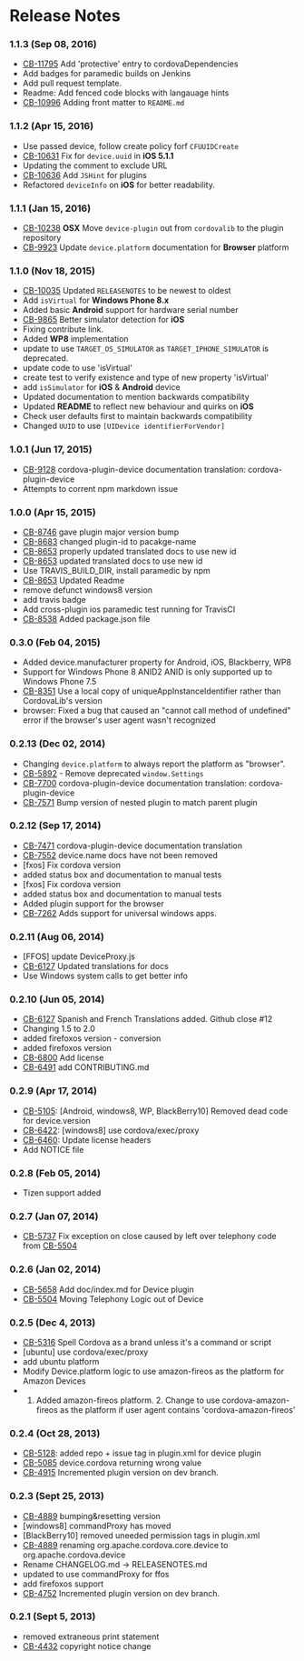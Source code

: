 <!--
#
# Licensed to the Apache Software Foundation (ASF) under one
# or more contributor license agreements.  See the NOTICE file
# distributed with this work for additional information
# regarding copyright ownership.  The ASF licenses this file
# to you under the Apache License, Version 2.0 (the
# "License"); you may not use this file except in compliance
# with the License.  You may obtain a copy of the License at
#
# http://www.apache.org/licenses/LICENSE-2.0
#
# Unless required by applicable law or agreed to in writing,
# software distributed under the License is distributed on an
# "AS IS" BASIS, WITHOUT WARRANTIES OR CONDITIONS OF ANY
#  KIND, either express or implied.  See the License for the
# specific language governing permissions and limitations
# under the License.
#
-->

# Release Notes

### 1.1.3 (Sep 08, 2016)

- [CB-11795](https://issues.apache.org/jira/browse/CB-11795) Add 'protective' entry to cordovaDependencies
- Add badges for paramedic builds on Jenkins
- Add pull request template.
- Readme: Add fenced code blocks with langauage hints
- [CB-10996](https://issues.apache.org/jira/browse/CB-10996) Adding front matter to `README.md`

### 1.1.2 (Apr 15, 2016)

- Use passed device, follow create policy forf `CFUUIDCreate`
- [CB-10631](https://issues.apache.org/jira/browse/CB-10631) Fix for `device.uuid` in **iOS 5.1.1**
- Updating the comment to exclude URL
- [CB-10636](https://issues.apache.org/jira/browse/CB-10636) Add `JSHint` for plugins
- Refactored `deviceInfo` on **iOS** for better readability.

### 1.1.1 (Jan 15, 2016)

- [CB-10238](https://issues.apache.org/jira/browse/CB-10238) **OSX** Move `device-plugin` out from `cordovalib` to the plugin repository
- [CB-9923](https://issues.apache.org/jira/browse/CB-9923) Update `device.platform` documentation for **Browser** platform

### 1.1.0 (Nov 18, 2015)

- [CB-10035](https://issues.apache.org/jira/browse/CB-10035) Updated `RELEASENOTES` to be newest to oldest
- Add `isVirtual` for **Windows Phone 8.x**
- Added basic **Android** support for hardware serial number
- [CB-9865](https://issues.apache.org/jira/browse/CB-9865) Better simulator detection for **iOS**
- Fixing contribute link.
- Added **WP8** implementation
- update to use `TARGET_OS_SIMULATOR` as `TARGET_IPHONE_SIMULATOR` is deprecated.
- update code to use 'isVirtual'
- create test to verify existence and type of new property 'isVirtual'
- add `isSimulator` for **iOS** & **Android** device
- Updated documentation to mention backwards compatibility
- Updated **README** to reflect new behaviour and quirks on **iOS**
- Check user defaults first to maintain backwards compatibility
- Changed `UUID` to use `[UIDevice identifierForVendor]`

### 1.0.1 (Jun 17, 2015)

- [CB-9128](https://issues.apache.org/jira/browse/CB-9128) cordova-plugin-device documentation translation: cordova-plugin-device
- Attempts to corrent npm markdown issue

### 1.0.0 (Apr 15, 2015)

- [CB-8746](https://issues.apache.org/jira/browse/CB-8746) gave plugin major version bump
- [CB-8683](https://issues.apache.org/jira/browse/CB-8683) changed plugin-id to pacakge-name
- [CB-8653](https://issues.apache.org/jira/browse/CB-8653) properly updated translated docs to use new id
- [CB-8653](https://issues.apache.org/jira/browse/CB-8653) updated translated docs to use new id
- Use TRAVIS_BUILD_DIR, install paramedic by npm
- [CB-8653](https://issues.apache.org/jira/browse/CB-8653) Updated Readme
- remove defunct windows8 version
- add travis badge
- Add cross-plugin ios paramedic test running for TravisCI
- [CB-8538](https://issues.apache.org/jira/browse/CB-8538) Added package.json file

### 0.3.0 (Feb 04, 2015)

- Added device.manufacturer property for Android, iOS, Blackberry, WP8
- Support for Windows Phone 8 ANID2 ANID is only supported up to Windows Phone 7.5
- [CB-8351](https://issues.apache.org/jira/browse/CB-8351) Use a local copy of uniqueAppInstanceIdentifier rather than CordovaLib's version
- browser: Fixed a bug that caused an "cannot call method of undefined" error if the browser's user agent wasn't recognized

### 0.2.13 (Dec 02, 2014)

- Changing `device.platform` to always report the platform as "browser".
- [CB-5892](https://issues.apache.org/jira/browse/CB-5892) - Remove deprecated `window.Settings`
- [CB-7700](https://issues.apache.org/jira/browse/CB-7700) cordova-plugin-device documentation translation: cordova-plugin-device
- [CB-7571](https://issues.apache.org/jira/browse/CB-7571) Bump version of nested plugin to match parent plugin

### 0.2.12 (Sep 17, 2014)

- [CB-7471](https://issues.apache.org/jira/browse/CB-7471) cordova-plugin-device documentation translation
- [CB-7552](https://issues.apache.org/jira/browse/CB-7552) device.name docs have not been removed
- [fxos] Fix cordova version
- added status box and documentation to manual tests
- [fxos] Fix cordova version
- added status box and documentation to manual tests
- Added plugin support for the browser
- [CB-7262](https://issues.apache.org/jira/browse/CB-7262) Adds support for universal windows apps.

### 0.2.11 (Aug 06, 2014)

- [FFOS] update DeviceProxy.js
- [CB-6127](https://issues.apache.org/jira/browse/CB-6127) Updated translations for docs
- Use Windows system calls to get better info

### 0.2.10 (Jun 05, 2014)

- [CB-6127](https://issues.apache.org/jira/browse/CB-6127) Spanish and French Translations added. Github close #12
- Changing 1.5 to 2.0
- added firefoxos version - conversion
- added firefoxos version
- [CB-6800](https://issues.apache.org/jira/browse/CB-6800) Add license
- [CB-6491](https://issues.apache.org/jira/browse/CB-6491) add CONTRIBUTING.md

### 0.2.9 (Apr 17, 2014)

- [CB-5105](https://issues.apache.org/jira/browse/CB-5105): [Android, windows8, WP, BlackBerry10] Removed dead code for device.version
- [CB-6422](https://issues.apache.org/jira/browse/CB-6422): [windows8] use cordova/exec/proxy
- [CB-6460](https://issues.apache.org/jira/browse/CB-6460): Update license headers
- Add NOTICE file

### 0.2.8 (Feb 05, 2014)

- Tizen support added

### 0.2.7 (Jan 07, 2014)

- [CB-5737](https://issues.apache.org/jira/browse/CB-5737) Fix exception on close caused by left over telephony code from [CB-5504](https://issues.apache.org/jira/browse/CB-5504)

### 0.2.6 (Jan 02, 2014)

- [CB-5658](https://issues.apache.org/jira/browse/CB-5658) Add doc/index.md for Device plugin
- [CB-5504](https://issues.apache.org/jira/browse/CB-5504) Moving Telephony Logic out of Device

### 0.2.5 (Dec 4, 2013)

- [CB-5316](https://issues.apache.org/jira/browse/CB-5316) Spell Cordova as a brand unless it's a command or script
- [ubuntu] use cordova/exec/proxy
- add ubuntu platform
- Modify Device.platform logic to use amazon-fireos as the platform for Amazon Devices
- 1. Added amazon-fireos platform. 2. Change to use cordova-amazon-fireos as the platform if user agent contains 'cordova-amazon-fireos'

### 0.2.4 (Oct 28, 2013)

- [CB-5128](https://issues.apache.org/jira/browse/CB-5128): added repo + issue tag in plugin.xml for device plugin
- [CB-5085](https://issues.apache.org/jira/browse/CB-5085) device.cordova returning wrong value
- [CB-4915](https://issues.apache.org/jira/browse/CB-4915) Incremented plugin version on dev branch.

### 0.2.3 (Sept 25, 2013)

- [CB-4889](https://issues.apache.org/jira/browse/CB-4889) bumping&resetting version
- [windows8] commandProxy has moved
- [BlackBerry10] removed uneeded permission tags in plugin.xml
- [CB-4889](https://issues.apache.org/jira/browse/CB-4889) renaming org.apache.cordova.core.device to org.apache.cordova.device
- Rename CHANGELOG.md -> RELEASENOTES.md
- updated to use commandProxy for ffos
- add firefoxos support
- [CB-4752](https://issues.apache.org/jira/browse/CB-4752) Incremented plugin version on dev branch.

### 0.2.1 (Sept 5, 2013)

- removed extraneous print statement
- [CB-4432](https://issues.apache.org/jira/browse/CB-4432) copyright notice change
